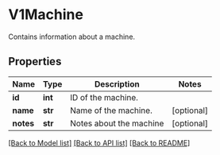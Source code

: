 # V1Machine

Contains information about a machine.
## Properties
Name | Type | Description | Notes
------------ | ------------- | ------------- | -------------
**id** | **int** | ID of the machine. | 
**name** | **str** | Name of the machine. | [optional] 
**notes** | **str** | Notes about the machine | [optional] 

[[Back to Model list]](../README.md#documentation-for-models) [[Back to API list]](../README.md#documentation-for-api-endpoints) [[Back to README]](../README.md)


